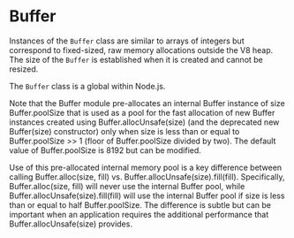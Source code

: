 # Buffer

Instances of the `Buffer` class are similar to arrays of integers but correspond to fixed-sized, raw memory allocations outside the V8 heap. The size of the `Buffer` is established when it is created and cannot be resized.

The `Buffer` class is a global within Node.js.

Note that the Buffer module pre-allocates an internal Buffer instance of size Buffer.poolSize that is used as a pool for the fast allocation of new Buffer instances created using Buffer.allocUnsafe(size) (and the deprecated new Buffer(size) constructor) only when size is less than or equal to Buffer.poolSize >> 1 (floor of Buffer.poolSize divided by two). The default value of Buffer.poolSize is 8192 but can be modified.

Use of this pre-allocated internal memory pool is a key difference between calling Buffer.alloc(size, fill) vs. Buffer.allocUnsafe(size).fill(fill). Specifically, Buffer.alloc(size, fill) will never use the internal Buffer pool, while Buffer.allocUnsafe(size).fill(fill) will use the internal Buffer pool if size is less than or equal to half Buffer.poolSize. The difference is subtle but can be important when an application requires the additional performance that Buffer.allocUnsafe(size) provides.
